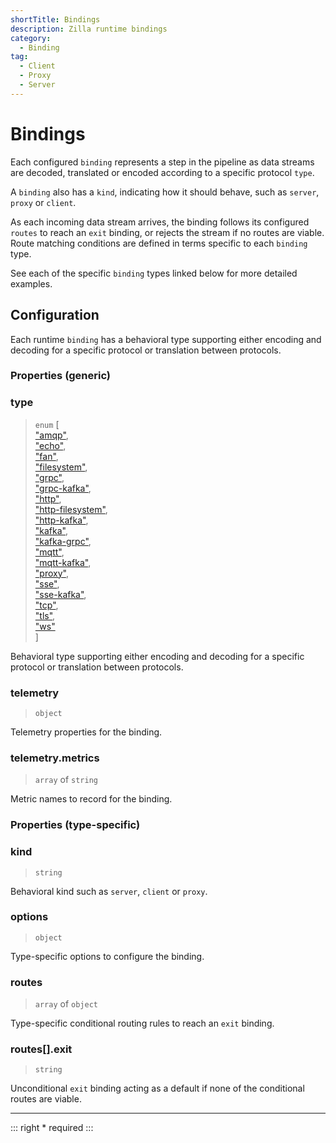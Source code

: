 ```yaml
---
shortTitle: Bindings
description: Zilla runtime bindings
category:
  - Binding
tag:
  - Client
  - Proxy
  - Server
---
```


# Bindings

Each configured `binding` represents a step in the pipeline as data streams are decoded, translated or encoded according to a specific protocol `type`.

A `binding` also has a `kind`, indicating how it should behave, such as `server`, `proxy` or `client`.

As each incoming data stream arrives, the binding follows its configured `routes` to reach an `exit` binding, or rejects the stream if no routes are viable. Route matching conditions are defined in terms specific to each `binding` type.

See each of the specific `binding` types linked below for more detailed examples.

## Configuration

Each runtime `binding` has a behavioral type supporting either encoding and decoding for a specific protocol or translation between protocols.

### Properties (generic)

### type

> `enum` \[\
> ["amqp"](binding-amqp.md),\
> ["echo"](binding-echo.md),\
> ["fan"](binding-fan.md),\
> ["filesystem"](binding-filesystem.md),\
> ["grpc"](binding-grpc.md),\
> ["grpc-kafka"](binding-grpc-kafka.md),\
> ["http"](binding-http.md),\
> ["http-filesystem"](binding-http-filesystem.md),\
> ["http-kafka"](binding-http-kafka.md),\
> ["kafka"](binding-kafka.md),\
> ["kafka-grpc"](binding-kafka-grpc.md),\
> ["mqtt"](binding-mqtt.md),\
> ["mqtt-kafka"](binding-mqtt-kafka.md),\
> ["proxy"](binding-proxy.md),\
> ["sse"](binding-sse.md),\
> ["sse-kafka"](binding-sse-kafka.md),\
> ["tcp"](binding-tcp.md),\
> ["tls"](binding-tls.md),\
> ["ws"](binding-ws.md)\
> \]

Behavioral type supporting either encoding and decoding for a specific protocol or translation between protocols.

### telemetry

> `object`

Telemetry properties for the binding.

### telemetry.metrics

> `array` of `string`

Metric names to record for the binding.


### Properties (type-specific)

### kind

> `string`

Behavioral kind such as `server`, `client` or `proxy`.

### options

> `object`

Type-specific options to configure the binding.

### routes

> `array` of `object`

Type-specific conditional routing rules to reach an `exit` binding.

### routes[].exit

> `string`

Unconditional `exit` binding acting as a default if none of the conditional routes are viable.

---

::: right
\* required
:::
